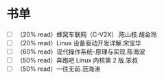 # 书单

- [ ] （20% read）蜂窝车联网（C-V2X）.陈山枝.胡金玲
- [ ] （20% read）Linux 设备驱动开发详解.宋宝华
- [ ] （60% read）现代操作系统-原理与实现.陈海波
- [ ] （50% read）奔跑吧 Linux 内核第 2 版.笨叔
- [ ] （50% read）一往无前.范海涛
